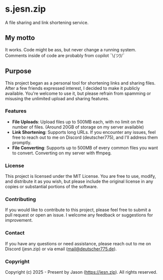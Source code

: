# s.jesn.zip
A file sharing and link shortening service.

## My motto
It works. Code might be ass, but never change a running system. Comments inside of code are probably from copilot ¯\\_(ツ)_/¯

## Purpose
This project began as a personal tool for shortening links and sharing files. After a few friends expressed interest, I decided to make it publicly available. You're welcome to use it, but please refrain from spamming or misusing the unlimited upload and sharing features.

### Features
- **File Uploads**: Upload files up to 500MB each, with no limit on the number of files. (Around 20GB of storage on my server available)
- **Link Shortening**: Supports long URLs. If you encounter any issues, feel free to reach out to me on Discord (deutscher775), and I'll address them promptly.
- **File Converting**: Supports up to 500MB of every common files you want to convert. Converting on my server with ffmpeg.

### License
This project is licensed under the MIT License. You are free to use, modify, and distribute it as you wish, but please include the original license in any copies or substantial portions of the software.

### Contributing
If you would like to contribute to this project, please feel free to submit a pull request or open an issue. I welcome any feedback or suggestions for improvement.

### Contact
If you have any questions or need assistance, please reach out to me on Discord (jesn.zip) or via email (mail@deutscher775.de).

### Copyright
Copyright (c) 2025 - Present by Jason (https://jesn.zip). All rights reserved.
